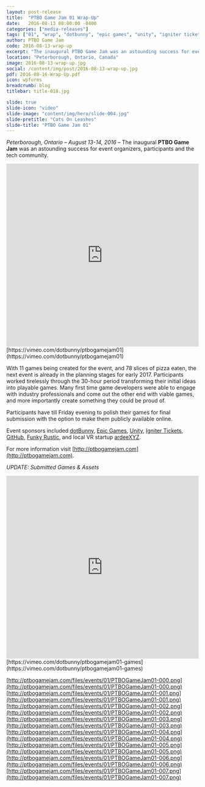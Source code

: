 ```yaml
---
layout: post-release
title:  "PTBO Game Jam 01 Wrap-Up"
date:   2016-08-13 08:00:00 -0400
categories: ["media-releases"]
tags: ["01", "wrap", "dotbunny", "epic games", "unity", "igniter tickets", "github", "funky rustic", "ardeeXYZ"]
author: PTBO Game Jam
code: 2016-08-13-wrap-up
excerpt: "The inaugural PTBO Game Jam was an astounding success for event organizers, participants and the tech community."
location: "Peterborough, Ontario, Canada"
image: 2016-08-13-wrap-up.jpg
social: /content/img/post/2016-08-13-wrap-up.jpg
pdf: 2016-08-16-Wrap-Up.pdf
icon: wpforms
breadcrumb: blog
titlebar: title-018.jpg

slide: true
slide-icon: "video"
slide-image: "content/img/hero/slide-004.jpg"
slide-pretitle: "Cats On Leashes"
slide-title: "PTBO Game Jam 01"
---
```

_Peterborough, Ontario – August 13-14, 2016_ – The inaugural **PTBO Game Jam** was an astounding success for event organizers, participants and the tech community.

<iframe class="release-video" id="release-video" src="https://player.vimeo.com/video/178906574?api=1&player_id=release-video" frameborder="0" webkitAllowFullScreen mozallowfullscreen allowFullScreen width="100%" height="480"></iframe>
[https://vimeo.com/dotbunny/ptbogamejam01](https://vimeo.com/dotbunny/ptbogamejam01)

With 11 games being created for the event, and 78 slices of pizza eaten, the next event is already in the planning stages for early 2017.
Participants worked tirelessly through the 30-hour period transforming their initial ideas into playable games. Many first time game developers were able to engage with industry professionals and come out the other end with viable games, and more importantly create something they could be proud of.

Participants have till Friday evening to polish their games for final submission with the option to make them publicly available online.

Event sponsors included [dotBunny](http://dotbunny.com), [Epic Games](http://epicgames.com), [Unity](http://unity3d.com), [Igniter Tickets](http://ignitertickets.com), [GitHub](http://github.com), [Funky Rustic](http://funkyrustic.net), and local VR startup [ardeeXYZ](http://ardee.xyz).

For more information visit [http://ptbogamejam.com](http://ptbogamejam.com).

_UPDATE: Submitted Games & Assets_
<iframe class="release-video" id="release-video" src="https://player.vimeo.com/video/180384633?api=1&player_id=games-video" frameborder="0" webkitAllowFullScreen mozallowfullscreen allowFullScreen width="100%" height="480"></iframe>
[https://vimeo.com/dotbunny/ptbogamejam01-games](https://vimeo.com/dotbunny/ptbogamejam01-games)

[http://ptbogamejam.com/files/events/01/PTBOGameJam01-000.png](http://ptbogamejam.com/files/events/01/PTBOGameJam01-000.png)
[http://ptbogamejam.com/files/events/01/PTBOGameJam01-001.png](http://ptbogamejam.com/files/events/01/PTBOGameJam01-001.png)
[http://ptbogamejam.com/files/events/01/PTBOGameJam01-002.png](http://ptbogamejam.com/files/events/01/PTBOGameJam01-002.png)
[http://ptbogamejam.com/files/events/01/PTBOGameJam01-003.png](http://ptbogamejam.com/files/events/01/PTBOGameJam01-003.png)
[http://ptbogamejam.com/files/events/01/PTBOGameJam01-004.png](http://ptbogamejam.com/files/events/01/PTBOGameJam01-004.png)
[http://ptbogamejam.com/files/events/01/PTBOGameJam01-005.png](http://ptbogamejam.com/files/events/01/PTBOGameJam01-005.png)
[http://ptbogamejam.com/files/events/01/PTBOGameJam01-006.png](http://ptbogamejam.com/files/events/01/PTBOGameJam01-006.png)
[http://ptbogamejam.com/files/events/01/PTBOGameJam01-007.png](http://ptbogamejam.com/files/events/01/PTBOGameJam01-007.png)
